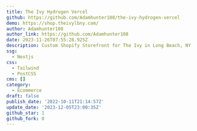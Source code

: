 ```yaml
---
title: The Ivy Hydrogen Vercel
github: https://github.com/Adamhunter108/the-ivy-hydrogen-vercel
demo: https://shop.theivylbny.com/
author: Adamhunter108
author_link: https://github.com/Adamhunter108
date: 2023-11-26T07:55:28.925Z
description: Custom Shopify Storefront for The Ivy in Long Beach, NY
ssg:
  - Nextjs
css:
  - Tailwind
  - PostCSS
cms: []
category:
  - Ecommerce
draft: false
publish_date: '2022-10-11T21:14:57Z'
update_date: '2023-12-05T23:00:35Z'
github_star: 1
github_fork: 0
---
```

